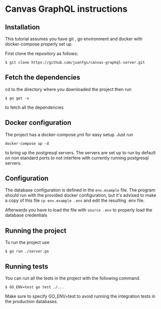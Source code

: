 # Canvas GraphQL instructions

## Installation

This tutorial assumes you have git , go environment and docker with docker-compose
 properly set up.

First clone the repository as follows:

```
$ git clone https://github.com/juanfgs/canvas-graphql-server.git
```


## Fetch the dependencies
cd to the directory where you downloaded the project then run

```
$ go get -v 
```
to fetch all the dependencies

## Docker configuration

The project has a docker-compose.yml for easy setup. Just run 
```
docker-compose up -d 
```
to bring up the postgresql servers.
The servers are set up to run by default on non standard ports to not interfere 
with currently running postgresql servers.

## Configuration
The database configuration is defined in the ```env.example``` file. The program
should run with the provided docker configuration, but it's advised to make a 
 copy of this file ```cp env.example .env``` and edit the 
resulting .env file.

Afterwards you have to load the file with ```source .env``` to properly load the
database credentials

## Running the project

To run the project use

```
$ go run ./server.go
```

## Running tests
You can run all the tests in the project with the following command:
```
$ GO_ENV=test go test ./... 
```

Make sure to specify GO_ENV=test to avoid running the integration tests in the
production databases.
